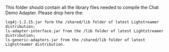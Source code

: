 This folder should contain all the library files needed to compile the Chat Demo Adapter. Please drop here the:

    log4j-1.2.15.jar form the /shared/lib folder of latest Lighstreamer distribution;
    ls-adapter-interface.jar from the /lib folder of latest Lightstreamer distribution;
    ls-generic-adapters.jar from the /shared/lib folder of latest Lighstreamer distribution.